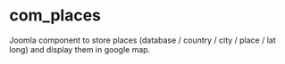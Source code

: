 com_places
==========

Joomla component to store places (database / country / city / place / lat long) and display them in google map.
